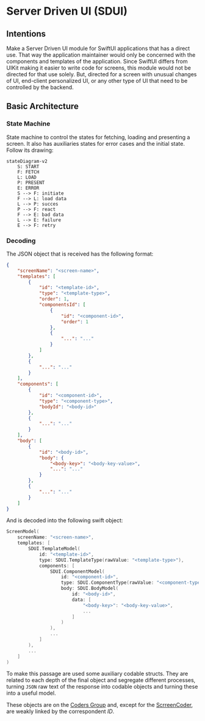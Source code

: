 # Server Driven UI (SDUI)

## Intentions

Make a Server Driven UI module for SwiftUI applications that has a direct use. That way the application maintainer would only be concerned with the components and templates of the application.
Since SwiftUI differs from UIKit making it easier to write code for screens, this module would not be directed for that use solely. But, directed for a screen with unusual changes of UI, end-client personalized UI, or any other type of UI that need to be controlled by the backend.

## Basic Architecture

### State Machine

State machine to control the states for fetching, loading and presenting a screen. It also has auxiliaries states for error cases and the initial state. Follow its drawing:

```mermaid
stateDiagram-v2
    S: START
    F: FETCH
    L: LOAD
    P: PRESENT
    E: ERROR
    S --> F: initiate
    F --> L: load data
    L --> P: succes
    P --> F: react
    F --> E: bad data
    L --> E: failure
    E --> F: retry
```

### Decoding

The JSON object that is received has the following format:

```json
{
    "screenName": "<screen-name>",
    "templates": [
        {
            "id": "<template-id>",
            "type": "<template-type>",
            "order": 1,
            "componentsId": [
                {
                    "id": "<component-id>",
                    "order": 1
                },
                {
                    "...": "..."
                }
            ]
        },
        {
            "...": "..."
        }
    ],
    "components": [
        {
            "id": "<component-id>",
            "type": "<component-type>",
            "bodyId": "<body-id>"
        },
        {
            "...": "..."
        }
    ],
    "body": [
        {
            "id": "<body-id>",
            "body": {
                "<body-key>": "<body-key-value>",
                "...": "..." 
            }
        },
        {
            "...": "..."
        }
    ]
}
```

And is decoded into the following swift object:

```swift
ScreenModel(
    screenName: "<screen-name>",
    templates: [
        SDUI.TemplateModel(
            id: "<template-id>",
            type: SDUI.TemplateType(rawValue: "<template-type>"),
            components: [
                SDUI.ComponentModel(
                    id: "<component-id>",
                    type: SDUI.ComponentType(rawValue: "<component-type>"),
                    body: SDUI.BodyModel(
                        id: "<body-id>",
                        data: [
                            "<body-key>": "<body-key-value>",
                            ...
                        ]
                    )
                ),
                ...
            ]
        ),
        ...
    ]
) 
```

To make this passage are used some auxiliary codable structs. They are related to each depth of the final object and segregate different processes, turning `JSON` raw text of the response into codable objects and turning these into a useful model.

These objects are on the [Coders Group](./SDUI/Coders/) and, except for the [ScrreenCoder](./SDUI/SDUI/Coders/ScreenCoder.swift), are weakly linked by the correspondent _ID_.
